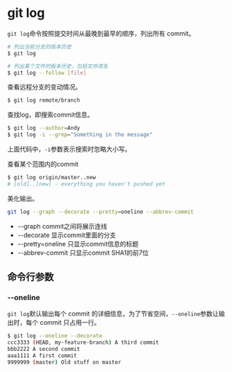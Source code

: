 # git log

`git log`命令按照提交时间从最晚到最早的顺序，列出所有 commit。

```bash
# 列出当前分支的版本历史
$ git log

# 列出某个文件的版本历史，包括文件改名
$ git log --follow [file]
```

查看远程分支的变动情况。

```bash
$ git log remote/branch
```

查找log，即搜索commit信息。

```bash
$ git log --author=Andy
$ git log -i --grep="Something in the message"
```

上面代码中，`-i`参数表示搜索时忽略大小写。

查看某个范围内的commit

```bash
$ git log origin/master..new
# [old]..[new] - everything you haven't pushed yet
```

美化输出。

```bash
git log --graph --decorate --pretty=oneline --abbrev-commit
```

- --graph commit之间将展示连线
- --decorate 显示commit里面的分支
- --pretty=oneline 只显示commit信息的标题
- --abbrev-commit 只显示commit SHA1的前7位

## 命令行参数

### --oneline

`git log`默认输出每个 commit 的详细信息，为了节省空间，`--oneline`参数让输出时，每个 commit 只占用一行。

```bash
$ git log --oneline --decorate
ccc3333 (HEAD, my-feature-branch) A third commit
bbb2222 A second commit
aaa1111 A first commit
9999999 (master) Old stuff on master
```
